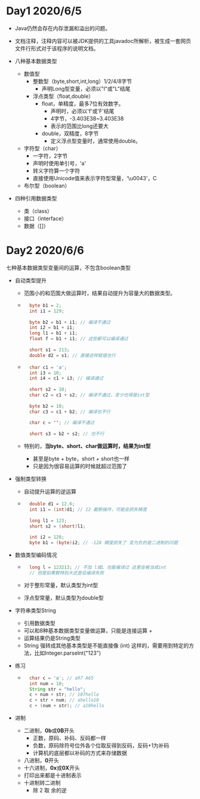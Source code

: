 # Day1		2020/6/5

+ Java仍然会存在内存泄漏和溢出的问题。
+ 文档注释，注释内容可以被JDK提供的工具javadoc所解析，被生成一套网页文件行形式对于该程序的说明文档。

+ 八种基本数据类型
    + 数值型
        + 整数型（byte,short,int,long）1/2/4/8字节
            + 声明Long型变量，必须以"l"或"L"结尾
        + 浮点类型（float,double）
            + float，单精度，最多7位有效数字。
                + 声明时，必须以'f'或'F'结尾
                + 4字节，-3.403E38~3.403E38
                + 表示的范围比long还要大
            + double，双精度，8字节
                + 定义浮点型变量时，通常使用double。
    + 字符型（char）
        + 一字符，2字节
        + 声明时使用单引号，'a'
        + 转义字符算一个字符
        + 直接使用Unicode值来表示字符型常量，‘\u0043'，C
    + 布尔型（boolean）
+ 四种引用数据类型
    + 类（class）
    + 接口（interface）
    + 数据（[]）



# Day2		2020/6/6

七种基本数据类型变量间的运算，不包含boolean类型

+ 自动类型提升

    + 范围小的和范围大做运算时，结果自动提升为容量大的数据类型。

    + ```java
        byte b1 = 2;
        int i1 = 129;
        
        byte b2 = b1 + i1; // 编译不通过
        int i2 = b1 + i1; 
        long l1 = b1 + i1;
        float f = b1 + i1; // 这些都可以编译通过
        
        short s1 = 213;
        double d2 = s1; // 直接这样赋值也行
        ```

    + ```java
        char c1 = 'a';
        int i3 = 10;
        int i4 = c1 + i3; // 编译通过
        
        short s2 = 10;
        char c2 = c1 + s2; // 编译不通过，至少也得是int型
        
        byte b2 = 10;
        char c3 = c1 + b2; // 编译也不行
        
        char c = ''; // 编译不通过
        
        short s3 = b2 + s2; // 也不行
        ```

    + 特别的，**当byte、short、char做运算时，结果为int型**

        + 甚至是byte + byte，short + short也一样
        + 只是因为很容易运算的时候就超过范围了

+ 强制类型转换

    + 自动提升运算的逆运算

    + ```java
        double d1 = 12.6;
        int i1 = (int)d1; // 12 截断操作，可能会损失精度
        
        long l1 = 123;
        short s2 = (short)l1;
        
        int i2 = 128;
        byte b1 = (byte)i2; // -128 精度损失了 变为负的是二进制的问题
        ```

+ 数值类型编码情况

    + ```java
        long l = 123213; // 不加 l或L 也能编译过 这里会被当成int
        // 但是如果数特别大还是会编译失败
        ```

    + 对于整形常量，默认类型为int型

    + 浮点型常量，默认类型为double型

+ 字符串类型String

    + 引用数据类型
    + 可以和8种基本数据类型变量做运算，只能是连接运算 +
    + 运算结果仍是String类型
    + String 强转成其他基本类型是不能直接像 (int) 这样的，需要用到特定的方法，比如Integer.parseInt("123")

+ 练习

    + ```java
        char c = 'a'; // a97 A65
        int num = 10;
        String str = "hello";
        c + num + str; // 107hello
        c + str + num; // ahello10
        c + (num + str); // a10hello
        ```

+ 进制

    + 二进制，**0b**或**0B**开头
        + 正数，原码、补码、反码都一样
        + 负数，原码除符号位外各个位取反得到反码，反码+1为补码
        + 计算机的底层都以补码的方式来存储数据
    + 八进制，**0**开头
    + 十六进制，**0x**或**0X**开头
    + 打印出来都是十进制表示
    + 十进制转二进制
        + 除 2 取 余的逆

